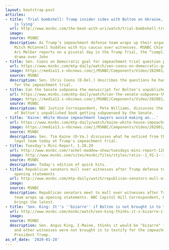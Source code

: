 ```yaml
---
layout: bootstrap-post
articles:
- title: 'Trial bombshell: Trump insider sides with Bolton on Ukraine, implying Trump
    is lying'
  url: http://www.msnbc.com/the-beat-with-ari/watch/trial-bombshell-trump-insider-sides-with-bolton-on-ukraine-implying-trump-is-lying-77725765615
  image: 
  source: MSNBC
  description: As Trump’s impeachment defense team wraps up their arguments, Sen.
    Mitch McConnell huddles with his caucus over witnesses. MSNBC Chief Legal Correspondent
    Ari Melber reports on a pivotal day in the Trump Trial, the “complications”, the
    drama over John
- title: Sen. Coons on Democratic goal for impeachment trial question process
  url: https://www.msnbc.com/mtp-daily/watch/sen-coons-on-democratic-goal-for-impeachment-trial-question-process-77722693721
  image: https://media11.s-nbcnews.com/j/MSNBC/Components/Video/202001/n_mtpd_clip_coons_200128_1920x1080.nbcnews-fp-1200-630.jpg
  source: MSNBC
  description: Sen. Chris Coons (D-Del.) describes the questions he had submitted
    for the impeachment trial.
- title: Can the Senate subpoena the manuscript for Bolton's unpublished book?
  url: https://www.msnbc.com/mtp-daily/watch/can-the-senate-subpoena-the-manuscript-for-bolton-s-unpublished-book-77722693609
  image: https://media12.s-nbcnews.com/j/MSNBC/Components/Video/202001/n_mtpd_clip_pete1_200128_1920x1080.nbcnews-fp-1200-630.jpg
  source: MSNBC
  description: NBC Justice Correspondent, Pete Williams, discusses the possibility
    of Bolton's unpublished book getting subpoenaed by the Senate.
- title: 'Kaine: White House impeachment lawyers avoid making an...'
  url: https://www.msnbc.com/mtp-daily/watch/kaine-white-house-impeachment-lawyers-avoid-making-an-argument-on-witnesses-77721669748
  image: https://media13.s-nbcnews.com/j/MSNBC/Components/Video/202001/n_mtpd_clip_kaine_200128_1920x1080.nbcnews-fp-1200-630.jpg
  source: MSNBC
  description: Sen. Tim Kaine (D-Va.) discusses what he noticed from the White House
    legal team today at Trump's impeachment trial.
- title: Tuesday's Mini-Report, 1.28.20
  url: http://www.msnbc.com/rachel-maddow-show/tuesdays-mini-report-12820
  image: http://www.msnbc.com/sites/msnbc/files/styles/ratio--1_91-1--1200x630/public/maddow_theminireport_general.png?itok=yLUr4wsw
  source: MSNBC
  description: Today's edition of quick hits.
- title: Republican senators mull over witnesses after Trump defense team wraps up
    opening statements
  url: http://www.msnbc.com/mtp-daily/watch/republican-senators-mull-over-witnesses-after-trump-defense-team-wraps-up-opening-statements-77720645596
  image: 
  source: MSNBC
  description: Republican senators meet to mull over witnesses after Trump defense
    team wraps up opening statements. NBC Capitol Hill Correspondent, Kasie Hunt,
    brings the latest.
- title: 'Sen. King: It''s ''bizarre'' if Bolton is not brought in to testify'
  url: http://www.msnbc.com/msnbc/watch/sen-king-thinks-it-s-bizarre-if-bolton-is-not-brought-in-to-testify-77717573873
  image: 
  source: MSNBC
  description: Sen. Angus King, I-Maine, thinks it would be "bizarre" if John Bolton
    and other witnesses were not brought in to testify for the impeachment trial of
    President Trump.
as_of_date: '2020-01-28'
---
```


